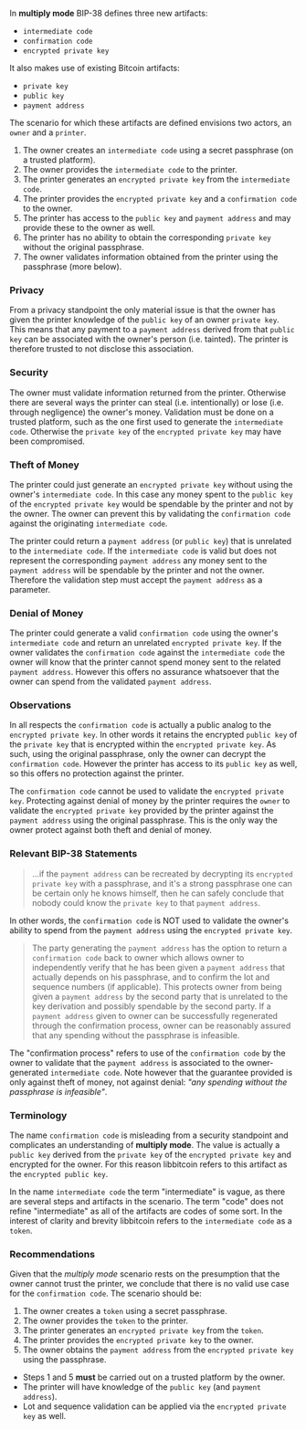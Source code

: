 In **multiply mode** BIP-38 defines three new artifacts:

* `intermediate code`
* `confirmation code`
* `encrypted private key`

It also makes use of existing Bitcoin artifacts:

* `private key`
* `public key`
* `payment address`

The scenario for which these artifacts are defined envisions two actors, an `owner` and a `printer`.

 1. The owner creates an `intermediate code` using a secret passphrase (on a trusted platform).
 2. The owner provides the `intermediate code` to the printer.
 3. The printer generates an `encrypted private key` from the `intermediate code`.
 4. The printer provides the `encrypted private key` and a `confirmation code` to the owner.
 5. The printer has access to the `public key` and `payment address` and may provide these to the owner as well.
 6. The printer has no ability to obtain the corresponding `private key` without the original passphrase.
 7. The owner validates information obtained from the printer using the passphrase (more below).

### Privacy
From a privacy standpoint the only material issue is that the owner has given the printer knowledge of the `public key` of an owner `private key`. This means that any payment to a `payment address` derived from that `public key` can be associated with the owner's person (i.e. tainted). The printer is therefore trusted to not disclose this association.

### Security
The owner must validate information returned from the printer. Otherwise there are several ways the printer can steal (i.e. intentionally) or lose (i.e. through negligence) the owner's money. Validation must be done on a trusted platform, such as the one first used to generate the `intermediate code`. Otherwise the `private key` of the `encrypted private key` may have been compromised.

### Theft of Money
The printer could just generate an `encrypted private key` without using the owner's `intermediate code`. In this case any money spent to the `public key` of the `encrypted private key` would be spendable by the printer and not by the owner. The owner can prevent this by validating the `confirmation code` against the originating `intermediate code`.

The printer could return a `payment address` (or `public key`) that is unrelated to the `intermediate code`. If the `intermediate code` is valid but does not represent the corresponding `payment address` any money sent to the `payment address` will be spendable by the printer and not the owner. Therefore the validation step must accept the `payment address` as a parameter.

### Denial of Money
The printer could generate a valid `confirmation code` using the owner's `intermediate code` and return an unrelated `encrypted private key`. If the owner validates the `confirmation code` against the `intermediate code` the owner will know that the printer cannot spend money sent to the related `payment address`. However this offers no assurance whatsoever that the owner can spend from the validated `payment address`.

### Observations
In all respects the `confirmation code` is actually a public analog to the `encrypted private key`. In other words it retains the encrypted `public key` of the `private key` that is encrypted within the `encrypted private key`. As such, using the original passphrase, only the owner can decrypt the `confirmation code`. However the printer has access to its `public key` as well, so this offers no protection against the printer.

The `confirmation code` cannot be used to validate the `encrypted private key`. Protecting against denial of money by the printer requires the `owner` to validate the `encrypted private key` provided by the printer against the `payment address` using the original passphrase. This is the only way the owner protect against both theft and denial of money.

### Relevant BIP-38 Statements
> ...if the `payment address` can be recreated by decrypting its `encrypted private key` with a passphrase, and it's a strong passphrase one can be certain only he knows himself, then he can safely conclude that nobody could know the `private key` to that `payment address`.

In other words, the `confirmation code` is NOT used to validate the owner's ability to spend from the `payment address` using the `encrypted private key`.

> The party generating the `payment address` has the option to return a `confirmation code` back to owner which allows owner to independently verify that he has been given a `payment address` that actually depends on his passphrase, and to confirm the lot and sequence numbers (if applicable). This protects owner from being given a `payment address` by the second party that is unrelated to the key derivation and possibly spendable by the second party. If a `payment address` given to owner can be successfully regenerated through the confirmation process, owner can be reasonably assured that any spending without the passphrase is infeasible.

The "confirmation process" refers to use of the `confirmation code` by the owner to validate that the `payment address` is associated to the owner-generated `intermediate code`. Note however that the guarantee provided is only against theft of money, not against denial: *"any spending without the passphrase is infeasible"*.

### Terminology
The name `confirmation code` is misleading from a security standpoint and complicates an understanding of **multiply mode**. The value is actually a `public key` derived from the `private key` of the `encrypted private key` and encrypted for the owner. For this reason libbitcoin refers to this artifact as the `encrypted public key`.

In the name `intermediate code` the term "intermediate" is vague, as there are several steps and artifacts in the scenario. The term "code" does not refine "intermediate" as all of the artifacts are codes of some sort. In the interest of clarity and brevity libbitcoin refers to the `intermediate code` as a `token`.

### Recommendations
Given that the *multiply mode* scenario rests on the presumption that the owner cannot trust the printer, we conclude that there is no valid use case for the `confirmation code`. The scenario should be:

 1. The owner creates a `token` using a secret passphrase.
 2. The owner provides the `token` to the printer.
 3. The printer generates an `encrypted private key` from the `token`.
 4. The printer provides the `encrypted private key` to the owner.
 5. The owner obtains the `payment address` from the `encrypted private key` using the passphrase.

 * Steps 1 and 5 **must** be carried out on a trusted platform by the owner.
 * The printer will have knowledge of the `public key` (and `payment address`).
 * Lot and sequence validation can be applied via the `encrypted private key` as well.